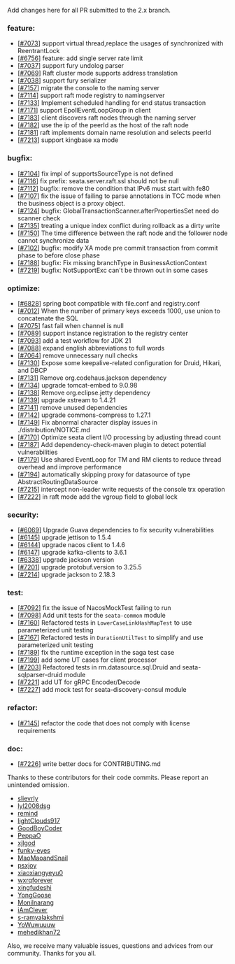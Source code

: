 Add changes here for all PR submitted to the 2.x branch.

<!-- Please add the `changes` to the following location(feature/bugfix/optimize/test) based on the type of PR -->

### feature:

- [[#7073](https://github.com/apache/incubator-seata/pull/7073)] support virtual thread,replace the usages of synchronized with ReentrantLock
- [[#6756](https://github.com/apache/incubator-seata/pull/6756)] feature: add single server rate limit
- [[#7037](https://github.com/apache/incubator-seata/pull/7037)] support fury undolog parser
- [[#7069](https://github.com/apache/incubator-seata/pull/7069)] Raft cluster mode supports address translation
- [[#7038](https://github.com/apache/incubator-seata/pull/7038)] support fury serializer
- [[#7157](https://github.com/apache/incubator-seata/pull/7157)] migrate the console to the naming server
- [[#7114](https://github.com/apache/incubator-seata/pull/7114)] support raft mode registry to namingserver
- [[#7133](https://github.com/apache/incubator-seata/pull/7133)] Implement scheduled handling for end status transaction
- [[#7171](https://github.com/apache/incubator-seata/pull/7171)] support EpollEventLoopGroup in client
- [[#7183](https://github.com/apache/incubator-seata/pull/7183)] client discovers raft nodes through the naming server
- [[#7182](https://github.com/apache/incubator-seata/pull/7182)] use the ip of the peerId as the host of the raft node
- [[#7181](https://github.com/apache/incubator-seata/pull/7181)] raft implements domain name resolution and selects peerId
- [[#7213](https://github.com/apache/incubator-seata/pull/7213)] support kingbase xa mode


### bugfix:

- [[#7104](https://github.com/apache/incubator-seata/pull/7104)] fix impl of supportsSourceType is not defined
- [[#7116](https://github.com/apache/incubator-seata/pull/7116)] fix prefix: seata.server.raft.ssl should not be null
- [[#7112](https://github.com/apache/incubator-seata/pull/7112)] bugfix: remove the condition that IPv6 must start with fe80
- [[#7107](https://github.com/apache/incubator-seata/pull/7107)] fix the issue of failing to parse annotations in TCC mode when the business object is a proxy object.
- [[#7124](https://github.com/apache/incubator-seata/pull/7124)] bugfix: GlobalTransactionScanner.afterPropertiesSet need do scanner check
- [[#7135](https://github.com/apache/incubator-seata/pull/7135)] treating a unique index conflict during rollback as a dirty write
- [[#7150](https://github.com/apache/incubator-seata/pull/7150)] The time difference between the raft node and the follower node cannot synchronize data
- [[#7102](https://github.com/apache/incubator-seata/pull/7150)] bugfix: modify XA mode pre commit transaction from commit phase to before close phase
- [[#7188](https://github.com/apache/incubator-seata/pull/7188)] bugfix: Fix missing branchType in BusinessActionContext
- [[#7219](https://github.com/apache/incubator-seata/pull/7219)] bugfix: NotSupportExc can't be thrown out in some cases

### optimize:

- [[#6828](https://github.com/apache/incubator-seata/pull/6828)] spring boot compatible with file.conf and registry.conf
- [[#7012](https://github.com/apache/incubator-seata/pull/7012)] When the number of primary keys exceeds 1000, use union to concatenate the SQL
- [[#7075](https://github.com/apache/incubator-seata/pull/7075)] fast fail when channel is null
- [[#7089](https://github.com/apache/incubator-seata/pull/7089)] support instance registration to the registry center
- [[#7093](https://github.com/apache/incubator-seata/pull/7093)] add a test workflow for JDK 21
- [[#7088](https://github.com/apache/incubator-seata/pull/7088)] expand english abbreviations to full words
- [[#7064](https://github.com/apache/incubator-seata/pull/7064)] remove unnecessary null checks
- [[#7130](https://github.com/apache/incubator-seata/pull/7130)] Expose some keepalive-related configuration for Druid, Hikari, and DBCP
- [[#7131](https://github.com/apache/incubator-seata/pull/7131)] Remove org.codehaus.jackson dependency
- [[#7134](https://github.com/apache/incubator-seata/pull/7134)] upgrade tomcat-embed to 9.0.98
- [[#7138](https://github.com/apache/incubator-seata/pull/7138)] Remove org.eclipse.jetty dependency
- [[#7139](https://github.com/apache/incubator-seata/pull/7139)] upgrade xstream to 1.4.21
- [[#7141](https://github.com/apache/incubator-seata/pull/7141)] remove unused dependencies
- [[#7142](https://github.com/apache/incubator-seata/pull/7142)] upgrade commons-compress to 1.27.1
- [[#7149](https://github.com/apache/incubator-seata/pull/7149)] Fix abnormal character display issues in ./distribution/NOTICE.md
- [[#7170](https://github.com/apache/incubator-seata/pull/7170)] Optimize seata client I/O processing by adjusting thread count
- [[#7187](https://github.com/apache/incubator-seata/pull/7187)] Add dependency-check-maven plugin to detect potential vulnerabilities
- [[#7179](https://github.com/apache/incubator-seata/pull/7179)] Use shared EventLoop for TM and RM clients to reduce thread overhead and improve performance
- [[#7194](https://github.com/apache/incubator-seata/pull/7194)] automatically skipping proxy for datasource of type AbstractRoutingDataSource
- [[#7215](https://github.com/apache/incubator-seata/pull/7215)] intercept non-leader write requests of the console trx operation
- [[#7222](https://github.com/apache/incubator-seata/pull/7222)] in raft mode add the vgroup field to global lock




### security:
- [[#6069](https://github.com/apache/incubator-seata/pull/6069)] Upgrade Guava dependencies to fix security vulnerabilities
- [[#6145](https://github.com/apache/incubator-seata/pull/6145)] upgrade jettison to 1.5.4
- [[#6144](https://github.com/apache/incubator-seata/pull/6144)] upgrade nacos client to 1.4.6
- [[#6147](https://github.com/apache/incubator-seata/pull/6147)] upgrade kafka-clients to 3.6.1
- [[#6338](https://github.com/apache/incubator-seata/pull/6338)] upgrade jackson version
- [[#7201](https://github.com/apache/incubator-seata/pull/7202)] upgrade protobuf.version to 3.25.5
- [[#7214](https://github.com/apache/incubator-seata/pull/7214)] upgrade jackson to 2.18.3

### test:

- [[#7092](https://github.com/apache/incubator-seata/pull/7092)] fix the issue of NacosMockTest failing to run
- [[#7098](https://github.com/apache/incubator-seata/pull/7098)] Add unit tests for the `seata-common` module
- [[#7160](https://github.com/apache/incubator-seata/pull/7160)] Refactored tests in `LowerCaseLinkHashMapTest` to use parameterized unit testing
- [[#7167](https://github.com/apache/incubator-seata/pull/7167)] Refactored tests in `DurationUtilTest` to simplify and use parameterized unit testing
- [[#7189](https://github.com/apache/incubator-seata/pull/7189)] fix the runtime exception in the saga test case
- [[#7199](https://github.com/apache/incubator-seata/pull/7199)] add some UT cases for client processor
- [[#7203](https://github.com/apache/incubator-seata/pull/7203)] Refactored tests in rm.datasource.sql.Druid and seata-sqlparser-druid module
- [[#7221](https://github.com/apache/incubator-seata/pull/7221)] add UT for gRPC Encoder/Decode
- [[#7227](https://github.com/apache/incubator-seata/pull/7227)] add mock test for seata-discovery-consul module


### refactor:

- [[#7145](https://github.com/apache/incubator-seata/pull/7145)] refactor the code that does not comply with license requirements


### doc:
- [[#7226](https://github.com/apache/incubator-seata/pull/7226)] write better docs for CONTRIBUTING.md


Thanks to these contributors for their code commits. Please report an unintended omission.

<!-- Please make sure your Github ID is in the list below -->

- [slievrly](https://github.com/slievrly)
- [lyl2008dsg](https://github.com/lyl2008dsg)
- [remind](https://github.com/remind)
- [lightClouds917](https://github.com/lightClouds917)
- [GoodBoyCoder](https://github.com/GoodBoyCoder)
- [PeppaO](https://github.com/PeppaO)
- [xjlgod](https://github.com/xjlgod)
- [funky-eyes](https://github.com/funky-eyes)
- [MaoMaoandSnail](https://github.com/MaoMaoandSnail)
- [psxjoy](https://github.com/psxjoy)
- [xiaoxiangyeyu0](https://github.com/xiaoxiangyeyu0)
- [wxrqforever](https://github.com/wxrqforever)
- [xingfudeshi](https://github.com/xingfudeshi)
- [YongGoose](https://github.com/YongGoose)
- [Monilnarang](https://github.com/Monilnarang)
- [iAmClever](https://github.com/iAmClever)
- [s-ramyalakshmi](https://github.com/s-ramyalakshmi)
- [YoWuwuuuw](https://github.com/YoWuwuuuw)
- [mehedikhan72](https://github.com/mehedikhan72)

Also, we receive many valuable issues, questions and advices from our community. Thanks for you all.
